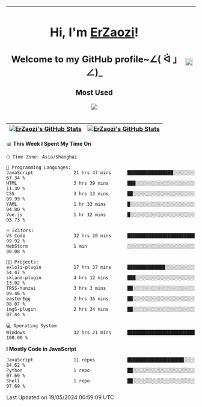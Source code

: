 |<h1>Hi, I'm <a href="https://github.com/erzaozi">ErZaozi</a>! </h1><h2>Welcome to my GitHub profile~∠( ᐛ 」∠)_</h2><p><h3>Most Used</h3><img src="https://skillicons.dev/icons?i=github,vscode,visualstudio,ubuntu,postman,pycharm,webstorm,git,docker"></p>|<img decoding="async" align=center src="https://cdn.jsdelivr.net/gh/erzaozi/erzaozi/image.gif" width="100%">|
| ----- | ----- |

| <a href="https://github.com/erzaozi"><img align="center" src="https://github-readme-stats.vercel.app/api/top-langs/?username=erzaozi&title_color=44cef6&text_color=4b5cc4&icon_color=2bbc8a&bg_color=white&langs_count=4&hide_border=true" alt="ErZaozi's GitHub Stats" /></a> | <a href="https://github.com/erzaozi"><img align="center" src="https://github-readme-stats.vercel.app/api?username=erzaozi&show_icons=true&line_height=27&count_private=true&title_color=44cef6&text_color=4b5cc4&icon_color=2bbc8a&bg_color=white&hide_border=true" alt="ErZaozi's GitHub Stats" /></a> |
| ----- | ----- |
<!--START_SECTION:waka-->
📊 **This Week I Spent My Time On** 

```text
🕑︎ Time Zone: Asia/Shanghai

💬 Programming Languages: 
JavaScript               21 hrs 47 mins      █████████████████░░░░░░░░   67.34 % 
HTML                     3 hrs 39 mins       ███░░░░░░░░░░░░░░░░░░░░░░   11.30 % 
CSS                      3 hrs 13 mins       ██░░░░░░░░░░░░░░░░░░░░░░░   09.99 % 
YAML                     1 hr 33 mins        █░░░░░░░░░░░░░░░░░░░░░░░░   04.80 % 
Vue.js                   1 hr 12 mins        █░░░░░░░░░░░░░░░░░░░░░░░░   03.73 % 

🔥 Editors: 
VS Code                  32 hrs 20 mins      █████████████████████████   99.92 % 
WebStorm                 1 min               ░░░░░░░░░░░░░░░░░░░░░░░░░   00.08 % 

🐱‍💻 Projects: 
exloli-plugin            17 hrs 37 mins      ██████████████░░░░░░░░░░░   54.47 % 
skland-plugin            4 hrs 12 mins       ███░░░░░░░░░░░░░░░░░░░░░░   13.02 % 
TRSS-Yunzai              3 hrs 3 mins        ██░░░░░░░░░░░░░░░░░░░░░░░   09.46 % 
easterEgg                2 hrs 36 mins       ██░░░░░░░░░░░░░░░░░░░░░░░   08.07 % 
imgS-plugin              2 hrs 24 mins       ██░░░░░░░░░░░░░░░░░░░░░░░   07.44 % 

💻 Operating System: 
Windows                  32 hrs 21 mins      █████████████████████████   100.00 % 
```

**I Mostly Code in JavaScript** 

```text
JavaScript               11 repos            █████████████████████░░░░   84.62 % 
Python                   1 repo              ██░░░░░░░░░░░░░░░░░░░░░░░   07.69 % 
Shell                    1 repo              ██░░░░░░░░░░░░░░░░░░░░░░░   07.69 % 
```




 Last Updated on 19/05/2024 00:59:09 UTC
<!--END_SECTION:waka-->
